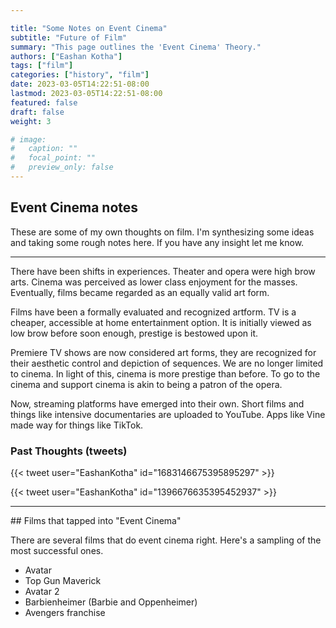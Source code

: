 ```yaml
---

title: "Some Notes on Event Cinema"
subtitle: "Future of Film"
summary: "This page outlines the 'Event Cinema' Theory."
authors: ["Eashan Kotha"]
tags: ["film"]
categories: ["history", "film"]
date: 2023-03-05T14:22:51-08:00
lastmod: 2023-03-05T14:22:51-08:00
featured: false
draft: false
weight: 3

# image:
#   caption: ""
#   focal_point: ""
#   preview_only: false
---
```

## Event Cinema notes

These are some of my own thoughts on film. I'm synthesizing some ideas and taking some rough notes here. If you have any insight let me know. 
<hr>

There have been shifts in experiences. 
Theater and opera were high brow arts. Cinema was perceived as lower class enjoyment for the masses. 
Eventually, films became regarded as an equally valid art form. 

Films have been a formally evaluated and recognized artform. TV is a cheaper, accessible at home entertainment option. It is initially viewed as low brow before soon enough, prestige is bestowed upon it. 

Premiere TV shows are now considered art forms, they are recognized for their aesthetic control and depiction of sequences. We are no longer limited to cinema. In light of this, cinema is more prestige than before. To go to the cinema and support cinema is akin to being a patron of the opera. 

Now, streaming platforms have emerged into their own. Short films and things like intensive documentaries are uploaded to YouTube. Apps like Vine made way for things like TikTok. 

### Past Thoughts (tweets)

{{< tweet user="EashanKotha" id="1683146675395895297" >}}

{{< tweet user="EashanKotha" id="1396676635395452937" >}}

<hr>
## Films that tapped into "Event Cinema"

There are several films that do event cinema right. Here's a sampling of the most successful ones. 
- Avatar
- Top Gun Maverick
- Avatar 2
- Barbienheimer (Barbie and Oppenheimer)
- Avengers franchise

